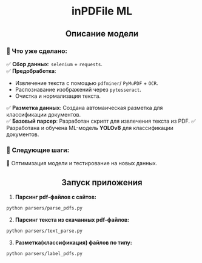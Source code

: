 <h1 style="text-align: center;">inPDFile ML</h1>

<h2 style="text-align: center;">Описание модели</h2>


### 📌 Что уже сделано:  
✅ **Сбор данных**: `selenium` + `requests`.  
✅ **Предобработка**:  
   - Извлечение текста с помощью `pdfminer`/ `PyMuPDF` + `OCR`.  
   - Распознавание изображений через `pytesseract`.  
   - Очистка и нормализация текста.

✅ **Разметка данных**: Создана автомаическая разметка для классификации документов.  
✅ **Базовый парсер**: Разработан скрипт для извлечения текста из PDF.
✅ Разработана и обучена ML-модель **YOLOv8** для классификации документов. 

### 🔄 Следующие шаги:     
🔹 Оптимизация модели и тестирование на новых данных. 

<h2 style="text-align: center;">Запуск приложения</h2>

1. **Парсинг pdf-файлов с сайтов:**

```bash
python parsers/parse_pdfs.py
```

2. **Парсинг текста из скачанных pdf-файлов:**

```bash
python parsers/text_parse.py
```

3. **Разметка(классификация) файлов по типу:**

```bash
python parsers/label_pdfs.py
```

